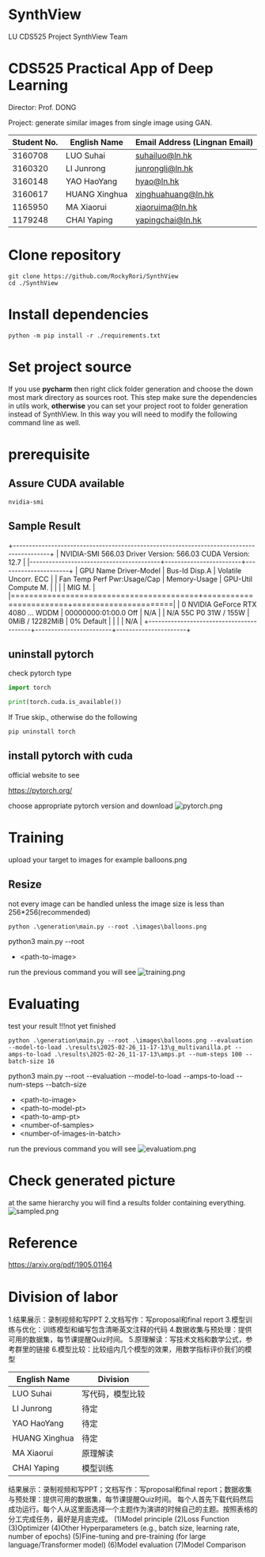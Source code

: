 # SynthView

LU CDS525 Project SynthView Team

# CDS525 Practical App of Deep Learning

Director: Prof. DONG

Project: generate similar images from single image using GAN.

| Student No. | English Name  | Email Address (Lingnan Email) |
|-------------|---------------|-------------------------------|
| 3160708     | LUO Suhai     | suhailuo@ln.hk                |
| 3160320     | LI Junrong    | junrongli@ln.hk               |
| 3160148     | YAO HaoYang   | hyao@ln.hk                    |
| 3160617     | HUANG Xinghua | xinghuahuang@ln.hk            |
| 1165950     | MA Xiaorui    | xiaoruima@ln.hk               |
| 1179248     | CHAI Yaping   | yapingchai@ln.hk              |

# Clone repository

```commandline
git clone https://github.com/RockyRori/SynthView
cd ./SynthView
```

# Install dependencies

```commandline
python -m pip install -r ./requirements.txt
```

# Set project source

If you use **pycharm** then right click folder generation and choose the down most mark directory as sources root.
This step make sure the dependencies in utils work, **otherwise** you can set your project root to folder generation
instead of SynthView.
In this way you will need to modify the following command line as well.

# prerequisite

## Assure CUDA available

```commandline
nvidia-smi
```

## Sample Result

+-----------------------------------------------------------------------------------------+
| NVIDIA-SMI 566.03 Driver Version: 566.03 CUDA Version: 12.7 |
|-----------------------------------------+------------------------+----------------------+
| GPU Name Driver-Model | Bus-Id Disp.A | Volatile Uncorr. ECC |
| Fan Temp Perf Pwr:Usage/Cap | Memory-Usage | GPU-Util Compute M. |
| | | MIG M. |
|=========================================+========================+======================|
| 0 NVIDIA GeForce RTX 4080 ... WDDM | 00000000:01:00.0 Off | N/A |
| N/A 55C P0 31W / 155W | 0MiB / 12282MiB | 0% Default |
| | | N/A |
+-----------------------------------------+------------------------+----------------------+

## uninstall pytorch

check pytorch type

```python
import torch

print(torch.cuda.is_available())
```

If True skip., otherwise do the following

```commandline
pip uninstall torch
```

## install pytorch with cuda

official website to see

https://pytorch.org/

choose appropriate pytorch version and download
![pytorch.png](./figures/pytorch.png)

# Training

upload your target to images for example balloons.png

## Resize

not every image can be handled unless the image size is less than 256*256(recommended)

```commandline
python .\generation\main.py --root .\images\balloons.png
```

python3 main.py --root <path-to-image>

* \<path-to-image\>

run the previous command you will see
![training.png](figures/training.png)

# Evaluating

test your result
!!!not yet finished

```commandline
python .\generation\main.py --root .\images\balloons.png --evaluation --model-to-load .\results\2025-02-26_11-17-13\g_multivanilla.pt --amps-to-load .\results\2025-02-26_11-17-13\amps.pt --num-steps 100 --batch-size 16
```

python3 main.py --root <path-to-image> --evaluation --model-to-load <path-to-model-pt> --amps-to-load <path-to-amp-pt>
--num-steps <number-of-samples> --batch-size <number-of-images-in-batch>

* \<path-to-image\>
* \<path-to-model-pt\>
* \<path-to-amp-pt\>
* \<number-of-samples\>
* \<number-of-images-in-batch\>

run the previous command you will see
![evaluatiom.png](figures/evaluatiom.png)

# Check generated picture

at the same hierarchy you will find a results folder containing everything.
![sampled.png](figures/sampled.png)

# Reference

https://arxiv.org/pdf/1905.01164

# Division of labor

1.结果展示：录制视频和写PPT
2.文档写作：写proposal和final report
3.模型训练与优化：训练模型和编写包含清晰英文注释的代码
4.数据收集与预处理：提供可用的数据集，每节课提醒Quiz时间。
5.原理解读：写技术文档和数学公式，参考群里的链接
6.模型比较：比较组内几个模型的效果，用数学指标评价我们的模型

| English Name  | Division |
|---------------|----------|
| LUO Suhai     | 写代码，模型比较 |
| LI Junrong    | 待定       |
| YAO HaoYang   | 待定       |
| HUANG Xinghua | 待定       |
| MA Xiaorui    | 原理解读     |
| CHAI Yaping   | 模型训练     |

结果展示：录制视频和写PPT；文档写作：写proposal和final report；数据收集与预处理：提供可用的数据集，每节课提醒Quiz时间。
每个人首先下载代码然后成功运行。每个人从这里面选择一个主题作为演讲的时候自己的主题。按照表格的分工完成任务，最好是月底完成。
(1)Model principle
(2)Loss Function
(3)Optimizer
(4)Other Hyperparameters (e.g., batch size, learning rate, number of epochs)
(5)Fine-tuning and pre-training (for large language/Transformer model)
(6)Model evaluation
(7)Model Comparison